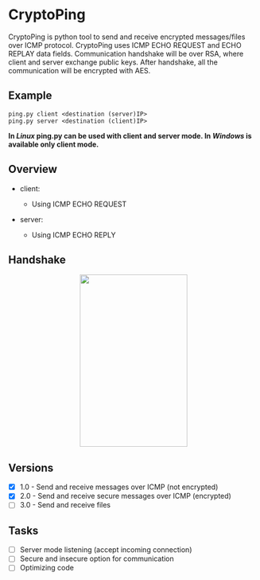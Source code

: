 # CryptoPing
CryptoPing is python tool to send and receive encrypted messages/files over ICMP protocol. CryptoPing uses ICMP ECHO REQUEST and ECHO REPLAY data fields. Communication handshake will be over RSA, where client and server exchange public keys. After handshake, all the communication will be encrypted with AES.

## Example
```
ping.py client <destination (server)IP>
ping.py server <destination (client)IP>
```

**In _Linux_ ping.py can be used with client and server mode. In _Windows_ is available only client mode.**

## Overview
- client:
  - Using ICMP ECHO REQUEST

- server:
  - Using ICMP ECHO REPLY

## Handshake
<p align="center">
  <img height="346px" width="216" src="https://i.imgur.com/lhjTNXs.png" />
</p>

## Versions

- [x] 1.0 - Send and receive messages over ICMP (not encrypted)
- [x] 2.0 - Send and receive secure messages over ICMP (encrypted)
- [ ] 3.0 - Send and receive files

## Tasks

- [ ] Server mode listening (accept incoming connection)
- [ ] Secure and insecure option for communication
- [ ] Optimizing code
